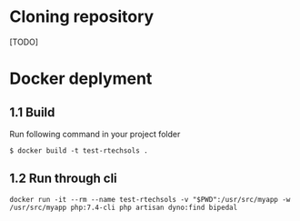 # Cloning repository
[TODO]

# Docker deplyment

## 1.1 Build

Run following command in your project folder

```
$ docker build -t test-rtechsols .
```


## 1.2 Run through cli

```
docker run -it --rm --name test-rtechsols -v "$PWD":/usr/src/myapp -w /usr/src/myapp php:7.4-cli php artisan dyno:find bipedal
```